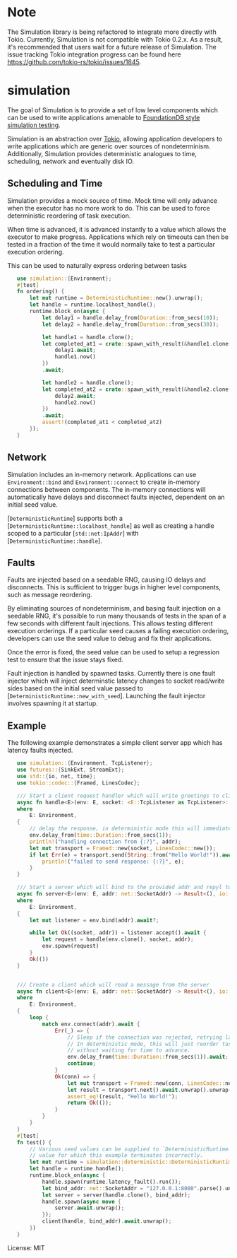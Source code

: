 # Note
The Simulation library is being refactored to integrate more directly with Tokio. Currently, Simulation is not compatible with Tokio 0.2.x. As a result, it's recommended that users wait for a future release of Simulation. The issue tracking Tokio integration progress can be found here https://github.com/tokio-rs/tokio/issues/1845. 

# simulation

The goal of Simulation is to provide a set of low level components which can be
used to write applications amenable to [FoundationDB style simulation testing](https://apple.github.io/foundationdb/testing.html).

Simulation is an abstraction over [Tokio], allowing application developers to write
applications which are generic over sources of nondeterminism. Additionally, Simulation
provides deterministic analogues to time, scheduling, network and eventually disk IO.

## Scheduling and Time

Simulation provides a mock source of time. Mock time will only advance when the executor
has no more work to do. This can be used to force deterministic reordering of task execution.

When time is advanced, it is advanced instantly to a value which allows the executor to make
progress. Applications which rely on timeouts can then be tested in a fraction of the time it
would normally take to test a particular execution ordering.

This can be used to naturally express ordering between tasks

```rust
   use simulation::{Environment};
   #[test]
   fn ordering() {
       let mut runtime = DeterministicRuntime::new().unwrap();
       let handle = runtime.localhost_handle();
       runtime.block_on(async {
           let delay1 = handle.delay_from(Duration::from_secs(10));
           let delay2 = handle.delay_from(Duration::from_secs(30));

           let handle1 = handle.clone();
           let completed_at1 = crate::spawn_with_result(&handle1.clone(), async move {
               delay1.await;
               handle1.now()
           })
           .await;

           let handle2 = handle.clone();
           let completed_at2 = crate::spawn_with_result(&handle2.clone(), async move {
               delay2.await;
               handle2.now()
           })
           .await;
           assert!(completed_at1 < completed_at2)
       });
   }
```

## Network

Simulation includes an in-memory network. Applications can use `Environment::bind` and `Environment::connect`
to create in-memory connections between components. The in-memory connections will automatically have delays
and disconnect faults injected, dependent on an initial seed value.

[`DeterministicRuntime`] supports both a [`DeterministicRuntime::localhost_handle`] as well as creating a handle
scoped to a particular [`std::net:IpAddr`] with [`DeterministicRuntime::handle`].

## Faults

Faults are injected based on a seedable RNG, causing IO delays and disconnects.
This is sufficient to trigger bugs in higher level components, such as message reordering.

By eliminating sources of nondeterminism, and basing fault injection on a seedable RNG, it's
possible to run many thousands of tests in the span of a few seconds with different fault
injections. This allows testing different execution orderings. If a particular seed causes a
failing execution ordering, developers can use the seed value to debug and fix their applications.

Once the error is fixed, the seed value can be used to setup a regression test to ensure that the
issue stays fixed.

Fault injection is handled by spawned tasks. Currently there is one fault injector which will inject
determinstic latency changes to socket read/write sides based on the initial seed value passed to
[`DeterministicRuntime::new_with_seed`]. Launching the fault injector involves spawning it at startup.

## Example
The following example demonstrates a simple client server app which has latency faults injected.

```rust
   use simulation::{Environment, TcpListener};
   use futures::{SinkExt, StreamExt};
   use std::{io, net, time};
   use tokio::codec::{Framed, LinesCodec};

   /// Start a client request handler which will write greetings to clients.
   async fn handle<E>(env: E, socket: <E::TcpListener as TcpListener>::Stream, addr: net::SocketAddr)
   where
       E: Environment,
   {
       // delay the response, in deterministic mode this will immediately progress time.
       env.delay_from(time::Duration::from_secs(1));
       println!("handling connection from {:?}", addr);
       let mut transport = Framed::new(socket, LinesCodec::new());
       if let Err(e) = transport.send(String::from("Hello World!")).await {
           println!("failed to send response: {:?}", e);
       }
   }

   /// Start a server which will bind to the provided addr and repyl to clients.
   async fn server<E>(env: E, addr: net::SocketAddr) -> Result<(), io::Error>
   where
       E: Environment,
   {
       let mut listener = env.bind(addr).await?;

       while let Ok((socket, addr)) = listener.accept().await {
           let request = handle(env.clone(), socket, addr);
           env.spawn(request)
       }
       Ok(())
   }


   /// Create a client which will read a message from the server
   async fn client<E>(env: E, addr: net::SocketAddr) -> Result<(), io::Error>
   where
       E: Environment,
   {
       loop {
           match env.connect(addr).await {
               Err(_) => {
                   // Sleep if the connection was rejected, retrying later.
                   // In deterministic mode, this will just reorder task execution
                   // without waiting for time to advance.
                   env.delay_from(time::Duration::from_secs(1)).await;
                   continue;
               }
               Ok(conn) => {
                   let mut transport = Framed::new(conn, LinesCodec::new());
                   let result = transport.next().await.unwrap().unwrap();
                   assert_eq!(result, "Hello World!");
                   return Ok(());
               }
           }
       }
   }
   #[test]
   fn test() {
       // Various seed values can be supplied to `DeterministicRuntime::new_with_seed` to find a seed
       // value for which this example terminates incorrectly.
       let mut runtime = simulation::deterministic::DeterministicRuntime::new_with_seed(1).unwrap();
       let handle = runtime.handle();
       runtime.block_on(async {
           handle.spawn(runtime.latency_fault().run());
           let bind_addr: net::SocketAddr = "127.0.0.1:8080".parse().unwrap();
           let server = server(handle.clone(), bind_addr);
           handle.spawn(async move {
               server.await.unwrap();
           });
           client(handle, bind_addr).await.unwrap();
       })
   }
```

[Tokio]: https://github.com/tokio-rs
[CurrentThread]:[tokio_executor::current_thread::CurrentThread]
[Delay]:[tokio_timer::Delay]
[Timeout]:[tokio_timer::Timeout]

License: MIT
